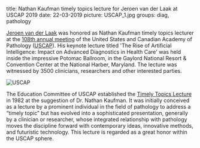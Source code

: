 title: Nathan Kaufman timely topics lecture for Jeroen van der Laak at USCAP 2019
date: 22-03-2019
picture: USCAP_1.jpg
groups: diag, pathology

<a href="https://www.computationalpathologygroup.eu/members/jeroen-van-der-laak/">Jeroen van der Laak</a> was honored as Nathan Kaufman timely topics lecturer at the <a href="https://www.xcdsystem.com/uscap/program/2019/index.cfm?pgid=145">108th annual meeting</a> of the United States and Canadian Academy of Pathology (<a href="https://www.uscap.org/">USCAP</a>). His keynote lecture titled 'The Rise of Artificial Intelligence: Impact on Advanced Diagnostics in Health Care' was held inside the impressive Potomac Ballroom, in the Gaylord National Resort & Convention Center at the National Harber, Maryland. The lecture was witnessed by 3500 clinicians, researchers and other interested parties. 

![USCAP]({filename}/images/news/USCAP_2.jpeg)

The  Education  Committee of USCAP established  the  <a href="https://www.uscap.org/public/documents/Kaufman_TimelyTopics_Info_VER7.pdf">Timely  Topics Lecture</a> in  1982  at  the  suggestion  of  Dr.  Nathan  Kaufman.  It  was  initially  conceived  as  a  lecture  by  a  prominent  individual  in  the  field  of  pathology  to  address  a  “timely  topic”  but  has  evolved  into  a  sophisticated  presentation,  generally  by  a  clinician  or  researcher,  whose  integrated  relationship  with  pathology  moves  the  discipline  forward with contemporary ideas, innovative methods, and futuristic technology. This lecture is regarded as a great honor within the USCAP sphere.
